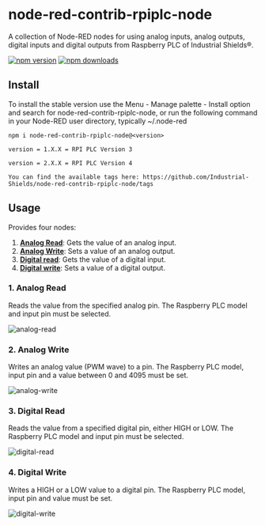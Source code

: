 # node-red-contrib-rpiplc-node
A collection of Node-RED nodes for using analog inputs, analog outputs, digital inputs and digital outputs from Raspberry PLC of Industrial Shields®.

<a href="https://www.npmjs.com/package/node-red-contrib-rpiplc-node"><img title="npm version" src="https://badgen.net/npm/v/node-red-contrib-rpiplc-node"></a>
<a href="https://www.npmjs.com/package/node-red-contrib-rpiplc-node"><img title="npm downloads" src="https://badgen.net/npm/dt/node-red-contrib-rpiplc-node"></a>



## Install
To install the stable version use the Menu - Manage palette - Install option and search for node-red-contrib-rpiplc-node, or run the following command in your Node-RED user directory, typically ~/.node-red

```
npm i node-red-contrib-rpiplc-node@<version>
```
    version = 1.X.X = RPI PLC Version 3
    
    version = 2.X.X = RPI PLC Version 4
    
    You can find the available tags here: https://github.com/Industrial-Shields/node-red-contrib-rpiplc-node/tags

## Usage
Provides four nodes:
1. **[Analog Read](#analog-read)**: Gets the value of an analog input.
2. **[Analog Write](#analog-write)**: Sets a value of an analog output.
3. **[Digital read](#digital-read)**: Gets the value of a digital input.
4. **[Digital write](#digital-write)**: Sets a value of a digital output.



### <a name="analog-read"></a>1. Analog Read

Reads the value from the specified analog pin. The Raspberry PLC model and input pin must be selected.

![analog-read](https://user-images.githubusercontent.com/61695455/130433880-cc4007e6-60df-4f32-a01d-0aa74b52a5c7.png)


### <a name="analog-write"></a>2. Analog Write
Writes an analog value (PWM wave) to a pin. The Raspberry PLC model, input pin and a value between 0 and 4095 must be set.

![analog-write](https://user-images.githubusercontent.com/61695455/130433860-c204c9e9-101b-4a5e-9ef9-c05293de6632.png)


### <a name="digital-read"></a>3. Digital Read
Reads the value from a specified digital pin, either HIGH or LOW. The Raspberry PLC model and input pin must be selected.

![digital-read](https://user-images.githubusercontent.com/61695455/130433842-ee026f14-8c37-4f69-99ba-fe1d5baa2b08.png)


### <a name="digital-write"></a>4. Digital Write
Writes a HIGH or a LOW value to a digital pin. The Raspberry PLC model, input pin and value must be set.

![digital-write](https://user-images.githubusercontent.com/61695455/130433826-61f2cbc8-9d93-4284-b1c4-7931d99da6d2.png)
